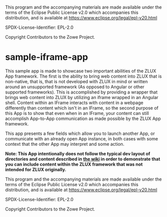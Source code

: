 This program and the accompanying materials are
made available under the terms of the Eclipse Public License v2.0 which accompanies
this distribution, and is available at https://www.eclipse.org/legal/epl-v20.html

SPDX-License-Identifier: EPL-2.0

Copyright Contributors to the Zowe Project.
# sample-iframe-app
This sample app is made to showcase two important abilities of the ZLUX App framework.
The first is the ability to bring web content into ZLUX that is non-native, that is, that is not developed with ZLUX in mind or written around an unsupported framework (As opposed to Angular or other supported frameworks).
This is accomplished by providing a wrapper that brings web content into ZLUX by utilizing an iframe wrapped in an Angular shell.
Content within an IFrame interacts with content in a webpage differently than content which isn't in an IFrame, so the second purpose of this App is to show that even when in an IFrame, your content can still accomplish App-to-App communication as made possible by the ZLUX App framework.

This app presents a few fields which allow you to launch another App, or communicate with an already open App instance, in both cases with some context that the other App may interpret and some action.

**Note: This App intentionally does not follow the typical dev layout of directories and content described in [the wiki](https://github.com/zowe/zlux/wiki/ZLUX-App-filesystem-structure) in order to demonstrate that you can include content within the ZLUX framework that was not intended for ZLUX originally.**


This program and the accompanying materials are
made available under the terms of the Eclipse Public License v2.0 which accompanies
this distribution, and is available at https://www.eclipse.org/legal/epl-v20.html

SPDX-License-Identifier: EPL-2.0

Copyright Contributors to the Zowe Project.
